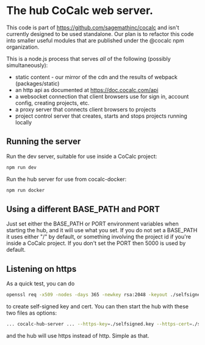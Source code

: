 # The hub CoCalc web server.

This code is part of https://github.com/sagemathinc/cocalc and isn't currently designed to be used standalone. Our plan is to refactor this code into smaller useful modules that are published under the @cocalc npm organization.

This is a node.js process that serves _all_ of the following (possibly simultaneously):

- static content - our mirror of the cdn and the results of webpack (packages/static)
- an http api as documented at https://doc.cocalc.com/api
- a websocket connection that client browsers use for sign in, account config, creating projects, etc.
- a proxy server that connects client browsers to projects
- project control server that creates, starts and stops projects running locally

## Running the server

Run the dev server, suitable for use inside a CoCalc project:

```sh
npm run dev
```

Run the hub server for use from cocalc-docker:

```sh
npm run docker
```

## Using a different BASE_PATH and PORT

Just set either the BASE_PATH or PORT environment variables when starting the
hub, and it will use what you set. If you do not set a BASE_PATH it uses either
"/" by default, or something involving the project id if you're inside a CoCalc
project. If you don't set the PORT then 5000 is used by default.

## Listening on https

As a quick test, you can do

```sh
openssl req -x509 -nodes -days 365 -newkey rsa:2048 -keyout ./selfsigned.key -out selfsigned.crt
```

to create self-signed key and cert. You can then start the hub with these two files as options:

```sh
... cocalc-hub-server ... --https-key=./selfsigned.key --https-cert=./selfsigned.crt
```

and the hub will use https instead of http. Simple as that.
